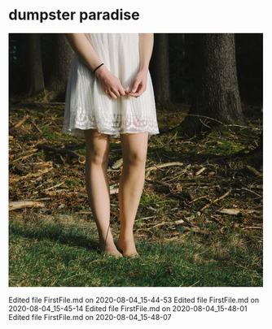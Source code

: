 # dumpster paradise
![trashimage](shadow.jpg)

Edited file FirstFile.md on 2020-08-04_15-44-53
Edited file FirstFile.md on 2020-08-04_15-45-14
Edited file FirstFile.md on 2020-08-04_15-48-01
Edited file FirstFile.md on 2020-08-04_15-48-07
